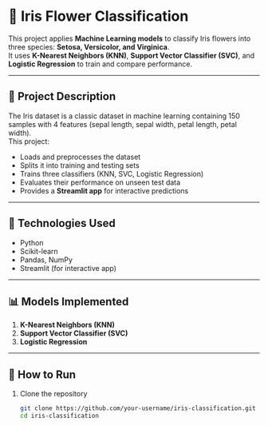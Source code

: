 # 🌸 Iris Flower Classification

This project applies **Machine Learning models** to classify Iris flowers into three species: **Setosa, Versicolor, and Virginica**.  
It uses **K-Nearest Neighbors (KNN)**, **Support Vector Classifier (SVC)**, and **Logistic Regression** to train and compare performance.

---

## 📌 Project Description
The Iris dataset is a classic dataset in machine learning containing 150 samples with 4 features (sepal length, sepal width, petal length, petal width).  
This project:
- Loads and preprocesses the dataset  
- Splits it into training and testing sets  
- Trains three classifiers (KNN, SVC, Logistic Regression)  
- Evaluates their performance on unseen test data  
- Provides a **Streamlit app** for interactive predictions  

---

## 🚀 Technologies Used
- Python  
- Scikit-learn  
- Pandas, NumPy  
- Streamlit (for interactive app)  

---

## 📊 Models Implemented
1. **K-Nearest Neighbors (KNN)**  
2. **Support Vector Classifier (SVC)**  
3. **Logistic Regression**

---

## 🎯 How to Run
1. Clone the repository  
   ```bash
   git clone https://github.com/your-username/iris-classification.git
   cd iris-classification
